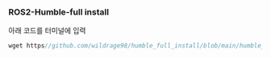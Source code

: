 ### ROS2-Humble-full install

아래 코드를 터미널에 입력

```javascript
wget https//github.com/wildrage98/humble_full_install/blob/main/humble_full_install.sh && chmod 755 ./humble_full_install.sh && ./humble_full_install.sh
```
